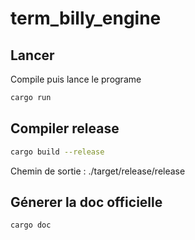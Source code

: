# term_billy_engine

## Lancer

Compile puis lance le programe
```bash
cargo run
```

## Compiler release
```bash
cargo build --release
```

Chemin de sortie : ./target/release/release

## Génerer la doc officielle

```bash
cargo doc
```
